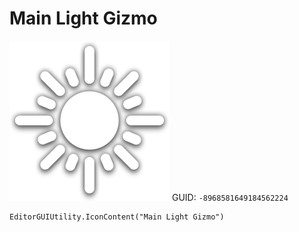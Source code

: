 # Main Light Gizmo
![](/img/Main%20Light%20Gizmo.png)
GUID: `-8968581649184562224`
```
EditorGUIUtility.IconContent("Main Light Gizmo")
```
